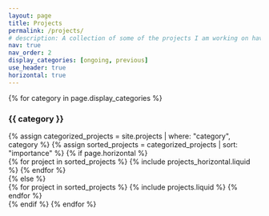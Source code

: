 ```yaml
---
layout: page
title: Projects
permalink: /projects/
# description: A collection of some of the projects I am working on have worked on in the past
nav: true
nav_order: 2
display_categories: [ongoing, previous]
use_header: true
horizontal: true
---
```


<!-- pages/projects.md -->
<div class="projects">

<!-- Display categorized projects -->
{% for category in page.display_categories %}
  <h3 class="category">{{ category }}</h3>
  {% assign categorized_projects = site.projects | where: "category", category %}
{% assign sorted_projects = categorized_projects | sort: "importance" %}
<!-- Generate cards for each project -->
{% if page.horizontal %}
<div class="container">
  <div class="row row-cols-1 row-cols-md-2">
  {% for project in sorted_projects %}
    {% include projects_horizontal.liquid %}
  {% endfor %}
  </div>
</div>
{% else %}
<div class="row row-cols-1 row-cols-md-3">
  {% for project in sorted_projects %}
    {% include projects.liquid %}
  {% endfor %}
</div>
{% endif %}
{% endfor %}

</div>
